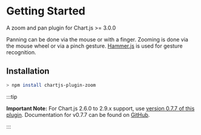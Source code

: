 # Getting Started

A zoom and pan plugin for Chart.js >= 3.0.0

Panning can be done via the mouse or with a finger.
Zooming is done via the mouse wheel or via a pinch gesture. [Hammer.js](https://hammerjs.github.io/) is used for gesture recognition.

## Installation

```bash
> npm install chartjs-plugin-zoom
```

:::tip

**Important Note:** For Chart.js 2.6.0 to 2.9.x support, use [version 0.7.7 of this plugin](https://github.com/chartjs/chartjs-plugin-zoom/releases/tag/v0.7.7).
Documentation for v0.7.7 can be found on [GitHub](https://github.com/chartjs/chartjs-plugin-zoom/blob/v0.7.7/README.md).

:::
